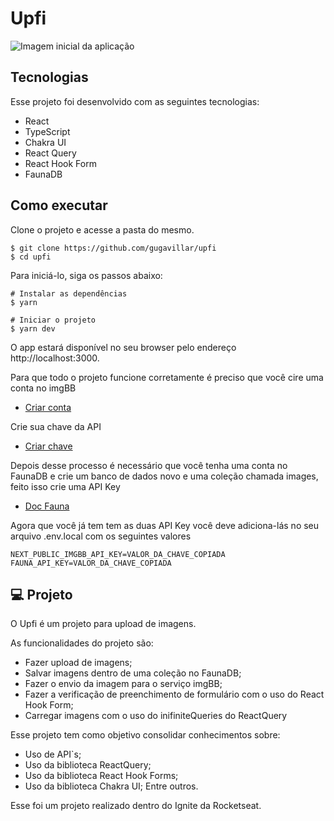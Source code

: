 # Upfi

![Imagem inicial da aplicação](/assets/inicio.png)

## Tecnologias

Esse projeto foi desenvolvido com as seguintes tecnologias:

-  React
-  TypeScript
-  Chakra UI
-  React Query
-  React Hook Form
-  FaunaDB

## Como executar

Clone o projeto e acesse a pasta do mesmo.

```
$ git clone https://github.com/gugavillar/upfi
$ cd upfi
```

Para iniciá-lo, siga os passos abaixo:

```
# Instalar as dependências
$ yarn

# Iniciar o projeto
$ yarn dev
```

O app estará disponível no seu browser pelo endereço http://localhost:3000.

Para que todo o projeto funcione corretamente é preciso que você cire uma conta no imgBB

-  [Criar conta](https://imgbb.com/login)

Crie sua chave da API

-  [Criar chave](https://api.imgbb.com/)

Depois desse processo é necessário que você tenha uma conta no FaunaDB e crie um banco de dados novo e uma coleção chamada images, feito isso crie uma API Key

-  [Doc Fauna](https://docs.fauna.com/fauna/current/start/index.html)

Agora que você já tem tem as duas API Key você deve adiciona-lás no seu arquivo .env.local com os seguintes valores
```
NEXT_PUBLIC_IMGBB_API_KEY=VALOR_DA_CHAVE_COPIADA
FAUNA_API_KEY=VALOR_DA_CHAVE_COPIADA
```

## 💻 Projeto

O Upfi é um projeto para upload de imagens.

As funcionalidades do projeto são:

-  Fazer upload de imagens;
-  Salvar imagens dentro de uma coleção no FaunaDB;
-  Fazer o envio da imagem para o serviço imgBB;
-  Fazer a verificação de preenchimento de formulário com o uso do React Hook Form;
-  Carregar imagens com o uso do inifiniteQueries do ReactQuery

Esse projeto tem como objetivo consolidar conhecimentos sobre:

-  Uso de API`s;
-  Uso da biblioteca ReactQuery;
-  Uso da biblioteca React Hook Forms;
-  Uso da biblioteca Chakra UI;
Entre outros.

Esse foi um projeto realizado dentro do Ignite da Rocketseat.
